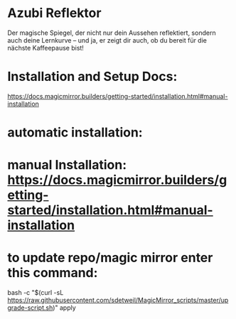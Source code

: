 # Azubi Reflektor
Der magische Spiegel, der nicht nur dein Aussehen reflektiert, sondern auch deine Lernkurve – und ja, er zeigt dir auch, ob du bereit für die nächste Kaffeepause bist!

# Installation and Setup Docs:
https://docs.magicmirror.builders/getting-started/installation.html#manual-installation

# automatic installation:


# manual Installation: https://docs.magicmirror.builders/getting-started/installation.html#manual-installation

# to update repo/magic mirror enter this command:
bash -c  "$(curl -sL https://raw.githubusercontent.com/sdetweil/MagicMirror_scripts/master/upgrade-script.sh)" apply
